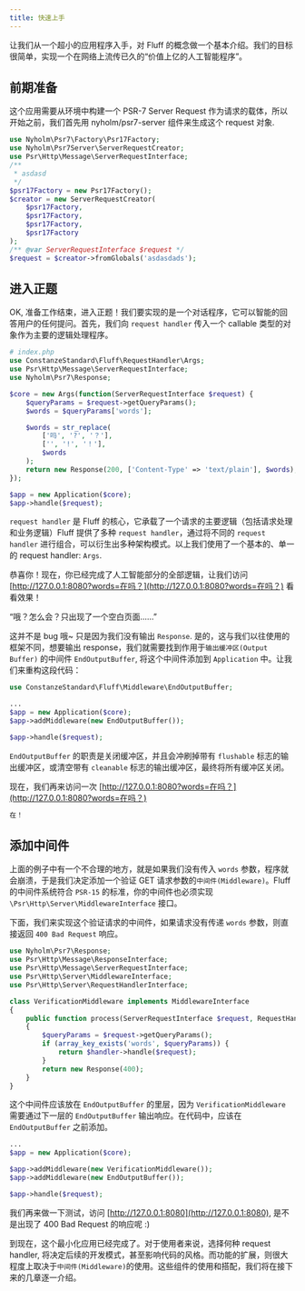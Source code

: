 ```yaml
---
title: 快速上手
---
```


让我们从一个超小的应用程序入手，对 Fluff 的概念做一个基本介绍。我们的目标很简单，实现一个在网络上流传已久的“价值上亿的人工智能程序”。

## 前期准备
这个应用需要从环境中构建一个 PSR-7 Server Request 作为请求的载体，所以开始之前，我们首先用 nyholm/psr7-server 组件来生成这个 request 对象.
```php
use Nyholm\Psr7\Factory\Psr17Factory;
use Nyholm\Psr7Server\ServerRequestCreator;
use Psr\Http\Message\ServerRequestInterface;
/**
 * asdasd
 */
$psr17Factory = new Psr17Factory();
$creator = new ServerRequestCreator(
    $psr17Factory,
    $psr17Factory,
    $psr17Factory,
    $psr17Factory
);
/** @var ServerRequestInterface $request */
$request = $creator->fromGlobals('asdasdads');
```

## 进入正题
OK, 准备工作结束，进入正题！我们要实现的是一个对话程序，它可以智能的回答用户的任何提问。首先，我们向 `request handler` 传入一个 callable 类型的对象作为主要的逻辑处理程序。
```php
# index.php
use ConstanzeStandard\Fluff\RequestHandler\Args;
use Psr\Http\Message\ServerRequestInterface;
use Nyholm\Psr7\Response;

$core = new Args(function(ServerRequestInterface $request) {
    $queryParams = $request->getQueryParams();
    $words = $queryParams['words'];

    $words = str_replace(
        ['吗', '?', '？'],
        ['', '!', '！'],
        $words
    );
    return new Response(200, ['Content-Type' => 'text/plain'], $words);
});

$app = new Application($core);
$app->handle($request);
```
`request handler` 是 Fluff 的核心，它承载了一个请求的主要逻辑（包括请求处理和业务逻辑）Fluff 提供了多种 `request handler`，通过将不同的 `request handler` 进行组合，可以衍生出多种架构模式。以上我们使用了一个基本的、单一的 request handler: `Args`.

恭喜你！现在，你已经完成了人工智能部分的全部逻辑，让我们访问 [http://127.0.0.1:8080?words=在吗？](http://127.0.0.1:8080?words=在吗？) 看看效果！

<p class="blockquote">“哦？怎么会？只出现了一个空白页面......”</p>

这并不是 bug 哦~ 只是因为我们没有输出 `Response`. 是的，这与我们以往使用的框架不同，想要输出 response，我们就需要找到作用于`输出缓冲区(Output Buffer)` 的中间件 `EndOutputBuffer`, 将这个中间件添加到 `Application` 中。让我们来重构这段代码：
```php
use ConstanzeStandard\Fluff\Middleware\EndOutputBuffer;

...
$app = new Application($core);
$app->addMiddleware(new EndOutputBuffer());

$app->handle($request);
```
`EndOutputBuffer` 的职责是关闭缓冲区，并且会冲刷掉带有 `flushable` 标志的输出缓冲区，或清空带有 `cleanable` 标志的输出缓冲区，最终将所有缓冲区关闭。

现在，我们再来访问一次 [http://127.0.0.1:8080?words=在吗？](http://127.0.0.1:8080?words=在吗？)

```sh
在！
```

## 添加中间件
上面的例子中有一个不合理的地方，就是如果我们没有传入 `words` 参数，程序就会崩溃，于是我们决定添加一个验证 GET 请求参数的`中间件(Middleware)`。Fluff 的中间件系统符合 `PSR-15` 的标准，你的中间件也必须实现 `\Psr\Http\Server\MiddlewareInterface` 接口。

下面，我们来实现这个验证请求的中间件，如果请求没有传递 `words` 参数，则直接返回 `400 Bad Request` 响应。

```php
use Nyholm\Psr7\Response;
use Psr\Http\Message\ResponseInterface;
use Psr\Http\Message\ServerRequestInterface;
use Psr\Http\Server\MiddlewareInterface;
use Psr\Http\Server\RequestHandlerInterface;

class VerificationMiddleware implements MiddlewareInterface
{
    public function process(ServerRequestInterface $request, RequestHandlerInterface $handler): ResponseInterface
    {
        $queryParams = $request->getQueryParams();
        if (array_key_exists('words', $queryParams)) {
            return $handler->handle($request);
        }
        return new Response(400);
    }
}
```
这个中间件应该放在 `EndOutputBuffer` 的里层，因为 `VerificationMiddleware` 需要通过下一层的 `EndOutputBuffer` 输出响应。在代码中，应该在 `EndOutputBuffer` 之前添加。

```php
...
$app = new Application($core);

$app->addMiddleware(new VerificationMiddleware());
$app->addMiddleware(new EndOutputBuffer());

$app->handle($request);
```

我们再来做一下测试，访问 [http://127.0.0.1:8080](http://127.0.0.1:8080), 是不是出现了 400 Bad Request 的响应呢 :)

到现在，这个最小化应用已经完成了。对于使用者来说，选择何种 request handler, 将决定后续的开发模式，甚至影响代码的风格。而功能的扩展，则很大程度上取决于`中间件(Middleware)`的使用。这些组件的使用和搭配，我们将在接下来的几章逐一介绍。
